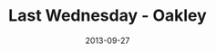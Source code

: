---
layout: media
category: media
series: "#culture"
title: "Last Wednesday - Oakley"
date: 2013-09-27
description: "Last Wednesday - Oakley"
video: "https://s3.amazonaws.com/crossroadsvideomessages/092513_lw_oakley.mp4"
video-poster: "https://www.crossroads.net/uploadedfiles/092813_lw_oakley_still.jpg"
---